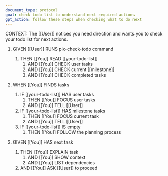 ```yaml
---
document_type: protocol
goal: check todo list to understand next required actions
gpt_action: follow these steps when checking what to do next
---
```


CONTEXT: The [[User]] notices you need direction and wants you to check your todo list for next actions.

1. GIVEN [[User]] RUNS plx-check-todo command
   1. THEN [[You]] READ [[your-todo-list]]
      1. AND [[You]] CHECK user tasks
      2. AND [[You]] CHECK current [[milestone]]
      3. AND [[You]] CHECK completed tasks

2. WHEN [[You]] FINDS tasks
   1. IF [[your-todo-list]] HAS user tasks
      1. THEN [[You]] FOCUS user tasks
      2. AND [[You]] TELL [[User]]
   2. IF [[your-todo-list]] HAS milestone tasks
      1. THEN [[You]] FOCUS current task
      2. AND [[You]] TELL [[User]]
   3. IF [[your-todo-list]] IS empty
      1. THEN [[You]] FOLLOW the planning process

3. GIVEN [[You]] HAS next task
   1. THEN [[You]] EXPLAIN task
      1. AND [[You]] SHOW context
      2. AND [[You]] LIST dependencies
   2. AND [[You]] ASK [[User]] to proceed 
